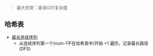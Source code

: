 > 最大优势：查询O(1)复杂度
## 哈希表 ##
- [最长连续序列](../src/hashTable/LongestConsecutiveSequence.java)
  - 从连续序列第一个(num-1不在哈希表中)开始 +1 遍历，记录最长路径(DFS)
